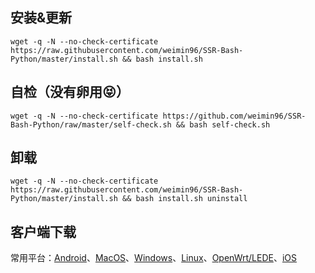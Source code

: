 ## 安装&更新 ##
    wget -q -N --no-check-certificate https://raw.githubusercontent.com/weimin96/SSR-Bash-Python/master/install.sh && bash install.sh

## 自检（没有卵用😝） ##
    wget -q -N --no-check-certificate https://github.com/weimin96/SSR-Bash-Python/raw/master/self-check.sh && bash self-check.sh

## 卸载 ##
    wget -q -N --no-check-certificate https://raw.githubusercontent.com/weimin96/SSR-Bash-Python/master/install.sh && bash install.sh uninstall

## 客户端下载 ##
常用平台：[Android](https://github.com/shadowsocksrr/shadowsocksr-latest-bin-backup/raw/master/Shadowsocksr-android-3.4.0.5.apk)、[MacOS](https://github.com/qinyuhang/ShadowsocksX-NG-R/releases/download/1.4.3-R8/ShadowsocksX-NG-R8.dmg)、[Windows](https://github.com/shadowsocksr-backup/shadowsocksr-csharp/releases)、[Linux](https://github.com/shadowsocks/shadowsocks-qt5/releases/download/v2.9.0/Shadowsocks-Qt5-x86_64.AppImage)、[OpenWrt/LEDE](https://github.com/bettermanbao/openwrt-shadowsocksR-libev-full/releases)、[iOS](https://github.com/Readour/breakwa11.github.io/raw/master/download/Shadowrocket%202.1.14.ipa)
